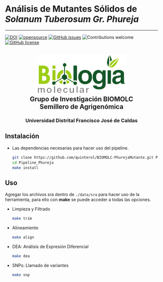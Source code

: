 # Análisis de Mutantes Sólidos de *Solanum Tuberosum Gr. Phureja*
___

[![DOI](https://zenodo.org/badge/525475132.svg)](https://zenodo.org/badge/latestdoi/525475132)
[![opensource](https://badges.frapsoft.com/os/v1/open-source.png?v=103)](#)
[![GitHub issues](https://img.shields.io/github/issues/quinterol/BIOMOLC-PhurejaMutante)](https://github.com/quinterol/BIOMOLC-PhurejaMutante/issues)
![Contributions welcome](https://img.shields.io/badge/contributions-welcome-blue.svg)
[![GitHub license](https://img.shields.io/github/license/quinterol/BIOMOLC-PhurejaMutante)](https://github.com/quinterol/BIOMOLC-PhurejaMutante/blob/main/LICENSE)

<h2 align="center">
  <a href="https://github.com/quinterol/BIOMOLC-PhurejaMutante">
    <img alt="BIOMOLC logo" src="./docs/biomolc.png" width="300">
  </a>
  <br>Grupo de Investigación BIOMOLC
  <br>Semillero de Agrigenómica
</h2>
<h3 align="center">Universidad Distrital Francisco José de Caldas</h3>

## Instalación
- Las dependencias necesarias para hacer uso del pipeline.

    ```sh
    git clone https://github.com/quinterol/BIOMOLC-PhurejaMutante.git Pipeline_Phureja
    cd Pipeline_Phureja
    make install
    ```
## Uso
Agregar los archivos sra dentro de `./data/sra` para hacer uso de la herramienta, para ello con **make** se puede acceder a todas las opciones.

- Limpieza y Filtrado

    ```sh
    make trim
    ```

- Alineamiento
    
    ```sh
    make align
    ```

- DEA: Análisis de Expresión Diferencial

    ```sh
    make dea
    ```

- SNPs: Llamado de variantes

    ```sh
    make snp
    ```
